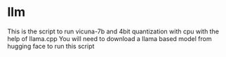 # llm
This is the script to run vicuna-7b and 4bit quantization with cpu with the help of llama.cpp 
You will need to download a llama based model from hugging face to run this script

